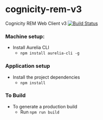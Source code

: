 # cognicity-rem-v3
Cognicity REM Web Client v3
[![Build Status](https://travis-ci.org/urbanriskmap/cognicity-rem.svg?branch=master)](https://travis-ci.org/urbanriskmap/cognicity-rem)


### Machine setup:
* Install Aurelia CLI
  * `npm install aurelia-cli -g`

### Application setup
* Install the project dependencies
  * `npm install`

### To Build
* To generate a production build
    * Run `npm run build`
